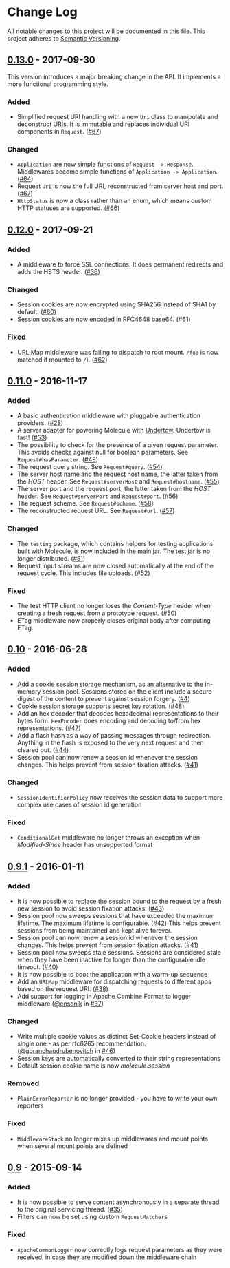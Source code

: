 # Change Log
All notable changes to this project will be documented in this file.
This project adheres to [Semantic Versioning](http://semver.org/).

## [0.13.0] - 2017-09-30

This version introduces a major breaking change in the API. It implements a more functional
programming style. 

### Added
- Simplified request URI handling with a new `Uri` class to manipulate and deconstruct URIs. 
  It is immutable and replaces individual URI components in `Request`. ([#67])

### Changed
- `Application` are now simple functions of `Request -> Response`. Middlewares become simple functions of 
  `Application -> Application`. ([#64])
- Request `uri` is now the full URI, reconstructed from server host and port. ([#67])
- `HttpStatus` is now a class rather than an enum, which means custom HTTP statuses are supported. ([#66]) 

## [0.12.0] - 2017-09-21

### Added
- A middleware to force SSL connections. It does permanent redirects and adds the HSTS header. ([#36])

### Changed
- Session cookies are now encrypted using SHA256 instead of SHA1 by default. ([#60])
- Session cookies are now encoded in RFC4648 base64. ([#61])

### Fixed
- URL Map middleware was failing to dispatch to root mount. `/foo` is now matched if mounted to `/`). ([#62])

## [0.11.0] - 2016-11-17

### Added
- A basic authentication middleware with pluggable authentication providers. ([#28])
- A server adapter for powering Molecule with [Undertow](http://undertow.io). Undertow is fast! ([#53])
- The possibility to check for the presence of a given request parameter. 
This avoids checks against null for boolean parameters. See `Request#hasParameter`. ([#49])
- The request query string. See `Request#query`. ([#54])
- The server host name and the request host name, the latter taken from the _HOST_ header. 
  See `Request#serverHost` and `Request#hostname`. ([#55])
- The server port and the request port, the latter taken from the _HOST_ header. 
  See `Request#serverPort` and `Request#port`. ([#56])
- The request scheme. See `Request#scheme`. ([#58])
- The reconstructed request URL. See `Request#url`. ([#57])
 
### Changed
- The `testing` package, which contains helpers for testing applications built with Molecule, is now included in the main jar. 
The test jar is no longer distributed. ([#51])
- Request input streams are now closed automatically at the end of the request cycle. This includes file uploads. ([#52])
 
### Fixed
- The test HTTP client no longer loses the _Content-Type_ header when creating a fresh request from
 a prototype request. ([#50])
- ETag middleware now properly closes original body after computing ETag.

## [0.10] - 2016-06-28
### Added
- Add a cookie session storage mechanism, as an alternative to the in-memory session pool.
Sessions stored on the client include a secure digest of the content to prevent against session forgery. ([#4])
- Cookie session storage supports secret key rotation. ([#48]) 
- Add an hex decoder that decodes hexadecimal representations to their bytes form. 
`HexEncoder` does encoding and decoding to/from hex representations. ([#47])
- Add a flash hash as a way of passing messages through redirection. 
Anything in the flash is exposed to the very next request and then cleared out. ([#44])
- Session pool can now renew a session id whenever the session changes. 
This helps prevent from session fixation attacks. ([#41])

### Changed
- `SessionIdentifierPolicy` now receives the session data to support more complex use cases of session id generation

### Fixed
- `ConditionalGet` middleware no longer throws an exception when _Modified-Since_ header has unsupported format

## [0.9.1] - 2016-01-11

### Added

- It is now possible to replace the session bound to the request by a fresh new session to avoid session fixation attacks. ([#43])
- Session pool now sweeps sessions that have exceeded the maximum lifetime. The maximum lifetime is configurable. ([#42])
This helps prevent sessions from being maintained and kept alive forever.
- Session pool can now renew a session id whenever the session changes. This helps prevent from session fixation attacks. ([#41])
- Session pool now sweeps stale sessions.
Sessions are considered stale when they have been inactive for longer than the configurable idle timeout. ([#40])
- It is now possible to boot the application with a warm-up sequence
- Add an `URLMap` middleware for dispatching requests to different apps based on the request URI. ([#38])
- Add support for logging in Apache Combine Format to logger middleware ([@ensonik](https://github.com/ensonik) in [#37])

### Changed
- Write multiple cookie values as distinct Set-Cookie headers instead of single one - as per rfc6265 recommendation. ([@gbranchaudrubenovitch](https://github.com/gbranchaudrubenovitch) in [#46])
- Session keys are automatically converted to their string representations
- Default session cookie name is now _molecule.session_

### Removed
- `PlainErrorReporter` is no longer provided - you have to write your own reporters

### Fixed
- `MiddlewareStack` no longer mixes up middlewares and mount points when several mount points are defined

## [0.9] - 2015-09-14

### Added

- It is now possible to serve content asynchronously in a separate thread to the original servicing thread. ([#35])
- Filters can now be set using custom `RequestMatcher`s

### Fixed
- `ApacheCommonLogger` now correctly logs request parameters as they were received, in case they are modified down the middleware chain


[0.13.0]: https://github.com/testinfected/molecule/compare/v0.12.0...master
[0.12.0]: https://github.com/testinfected/molecule/compare/v0.11.0...master
[0.11.0]: https://github.com/testinfected/molecule/compare/v0.10...v0.11.1
[0.10]: https://github.com/testinfected/molecule/compare/v0.9.1...v0.10
[0.9.1]: https://github.com/testinfected/molecule/compare/v0.9...v0.9.1
[0.9]: https://github.com/testinfected/molecule/compare/v0.8.2...v0.9

[#67]: https://github.com/testinfected/molecule/issues/67
[#66]: https://github.com/testinfected/molecule/issues/66
[#64]: https://github.com/testinfected/molecule/issues/64
[#62]: https://github.com/testinfected/molecule/issues/62
[#61]: https://github.com/testinfected/molecule/issues/61
[#60]: https://github.com/testinfected/molecule/issues/60
[#58]: https://github.com/testinfected/molecule/issues/58
[#57]: https://github.com/testinfected/molecule/issues/57
[#56]: https://github.com/testinfected/molecule/issues/56
[#55]: https://github.com/testinfected/molecule/issues/55
[#54]: https://github.com/testinfected/molecule/issues/54
[#53]: https://github.com/testinfected/molecule/issues/53
[#52]: https://github.com/testinfected/molecule/issues/52
[#51]: https://github.com/testinfected/molecule/issues/51
[#50]: https://github.com/testinfected/molecule/issues/50
[#49]: https://github.com/testinfected/molecule/issues/49
[#48]: https://github.com/testinfected/molecule/issues/48
[#47]: https://github.com/testinfected/molecule/issues/47
[#46]: https://github.com/testinfected/molecule/issues/46
[#44]: https://github.com/testinfected/molecule/issues/44
[#43]: https://github.com/testinfected/molecule/issues/43
[#42]: https://github.com/testinfected/molecule/issues/42
[#41]: https://github.com/testinfected/molecule/issues/41
[#40]: https://github.com/testinfected/molecule/issues/40
[#38]: https://github.com/testinfected/molecule/issues/38
[#37]: https://github.com/testinfected/molecule/issues/37
[#36]: https://github.com/testinfected/molecule/issues/36
[#35]: https://github.com/testinfected/molecule/issues/35
[#28]: https://github.com/testinfected/molecule/issues/28
[#4]: https://github.com/testinfected/molecule/issues/4
